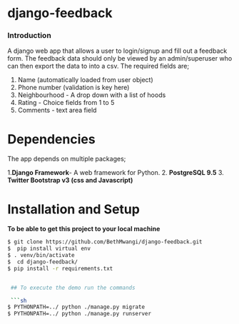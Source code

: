 # django-feedback

### Introduction
A django web app that allows a user to login/signup and fill out a feedback form.
The feedback data should only be viewed by an admin/superuser who can then export the data to into a csv.  The required fields are; 

 1. Name (automatically loaded from user object) 
 2. Phone number (validation is key here)
 3. Neighbourhood - A drop down with a list of hoods
 4. Rating - Choice fields from 1 to 5
 5. Comments - text area field


  # Dependencies
 The app depends on multiple packages;

   1.**Django Framework**- A web framework for Python.
   2. **PostgreSQL 9.5**
   3. **Twitter Bootstrap v3 (css and Javascript)**

   # Installation and Setup

**To be able to get this project to your local machine**

```sh
$ git clone https://github.com/BethMwangi/django-feedback.git
$  pip install virtual env
$ . venv/bin/activate
$  cd django-feedback/
$ pip install -r requirements.txt


 ## To execute the demo run the commands

 ```sh
$ PYTHONPATH=../ python ./manage.py migrate
$ PYTHONPATH=../ python ./manage.py runserver